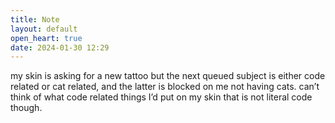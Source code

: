 ```yaml
---
title: Note
layout: default
open_heart: true
date: 2024-01-30 12:29
---
```


my skin is asking for a new tattoo but the next queued subject is either code related or cat related, and the latter is blocked on me not having cats. can’t think of what code related things I’d put on my skin that is not literal code though.
